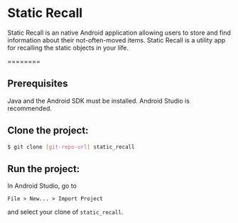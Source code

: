 # Static Recall

Static Recall is an native Android application allowing users to store and find information about their not-often-moved items. Static Recall is a utility app for recalling the static objects in your life.

========

Prerequisites
----------
Java and the Android SDK must be installed. Android Studio is recommended.

Clone the project:
----------
```sh
$ git clone [git-repo-url] static_recall
```

Run the project: 
------
In Android Studio, go to 

    File > New... > Import Project

and select your clone of ```static_recall```.

[git-repo-url]: <https://github.com/jennisuever/static_recall>


